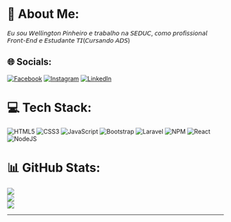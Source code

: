 # 💫 About Me:
𝘌𝘶 𝘴𝘰𝘶 𝘞𝘦𝘭𝘭𝘪𝘯𝘨𝘵𝘰𝘯 𝘗𝘪𝘯𝘩𝘦𝘪𝘳𝘰 𝘦 𝘵𝘳𝘢𝘣𝘢𝘭𝘩𝘰 𝘯𝘢 𝘚𝘌𝘋𝘜𝘊, 𝘤𝘰𝘮𝘰 𝘱𝘳𝘰𝘧𝘪𝘴𝘴𝘪𝘰𝘯𝘢𝘭 𝘍𝘳𝘰𝘯𝘵-𝘌𝘯𝘥 𝘦 𝘌𝘴𝘵𝘶𝘥𝘢𝘯𝘵𝘦 𝘛𝘐(𝘊𝘶𝘳𝘴𝘢𝘯𝘥𝘰 𝘈𝘋𝘚)


## 🌐 Socials:
[![Facebook](https://img.shields.io/badge/Facebook-%231877F2.svg?logo=Facebook&logoColor=white)](https://www.facebook.com/well97dev/) [![Instagram](https://img.shields.io/badge/Instagram-%23E4405F.svg?logo=Instagram&logoColor=white)](https://instagram.com/well97dev) [![LinkedIn](https://img.shields.io/badge/LinkedIn-%230077B5.svg?logo=linkedin&logoColor=white)](https://www.linkedin.com/in/wellington-pinheiro-da-silva/) 

# 💻 Tech Stack:
![HTML5](https://img.shields.io/badge/html5-%23E34F26.svg?style=for-the-badge&logo=html5&logoColor=white) ![CSS3](https://img.shields.io/badge/css3-%231572B6.svg?style=for-the-badge&logo=css3&logoColor=white) ![JavaScript](https://img.shields.io/badge/javascript-%23323330.svg?style=for-the-badge&logo=javascript&logoColor=%23F7DF1E) ![Bootstrap](https://img.shields.io/badge/bootstrap-%23563D7C.svg?style=for-the-badge&logo=bootstrap&logoColor=white) ![Laravel](https://img.shields.io/badge/laravel-%23FF2D20.svg?style=for-the-badge&logo=laravel&logoColor=white) ![NPM](https://img.shields.io/badge/NPM-%23000000.svg?style=for-the-badge&logo=npm&logoColor=white) ![React](https://img.shields.io/badge/react-%2320232a.svg?style=for-the-badge&logo=react&logoColor=%2361DAFB) ![NodeJS](https://img.shields.io/badge/node.js-6DA55F?style=for-the-badge&logo=node.js&logoColor=white)
# 📊 GitHub Stats:
![](https://github-readme-stats.vercel.app/api?username=well97dev&theme=dark&hide_border=false&include_all_commits=false&count_private=false)<br/>
![](https://github-readme-streak-stats.herokuapp.com/?user=well97dev&theme=dark&hide_border=false)<br/>
![](https://github-readme-stats.vercel.app/api/top-langs/?username=well97dev&theme=dark&hide_border=false&include_all_commits=false&count_private=false&layout=compact)

---
<!-- Proudly created with GPRM ( https://gprm.itsvg.in ) -->

